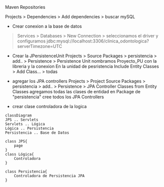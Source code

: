 
Maven Repositories

Projects > Dependencies > Add dependencies > buscar mySQL


- Crear conexion a la base de datos
> Services > Databases > New Connection > seleccionamos el driver y configuramos
jdbc:mysql://localhost:3306/clinica_odontologica?serverTimezone=UTC


- Crear la JPersistenceUnit
Projects > Source Packages > persistencia > add.. > Persistence > Persistence Unit
nombramos Proyecto_PU con la libreria y la conexion
En la unidad de pesristencia Include Entity Classes > Add Class... > todas


- agregar los JPA controllers
Projects > Project Source Packages > persistencia > add.. > Persistence > JPA Controller Classes from Entity Classes
agregamos todas las clases de entidad
en Package de "persistencia" cree todos los JPA Controllers


- crear clase controladora de la logica


```mermaid
classDiagram
JPS .. Servlets
Servlets .. Lógica
Lógica .. Persistencia
Persistencia .. Base de Datos

class JPS{
    page
}
class Lógica{
    Controladora
}

class Persistencia{
    Controladora de Persistencia JPA
}
```
